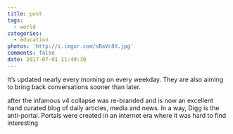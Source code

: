 ```yaml
---
title: post
tags:
  - world
categories:
  - education
photos: 'http://i.imgur.com/oBaVc8X.jpg'
comments: false
date: 2017-07-01 11:49:30
---
```


It’s updated nearly every morning on every weekday. They are also aiming to bring back conversations sooner than later.

<!-- more -->

after the infamous v4 collapse was re-branded and is now an excellent hand curated blog of daily articles, media and news. In a way, Digg is the anti-portal. Portals were created in an internet era where it was hard to find interesting